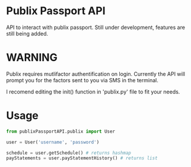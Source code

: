 
# Publix Passport API

API to interact with publix passport. Still under development, features are still being added.

# WARNING

Publix requires mutlifactor authentification on login. Currently the API will prompt you for the factors sent to you via SMS in the terminal.

I recomend editing the init() function in 'publix.py' file to fit your needs.

# Usage

```python
from publixPassportAPI.publix import User

user = User('username', 'password')

schedule = user.getSchedule() # returns hashmap
payStatements = user.payStatementHistory() # returns list

```


